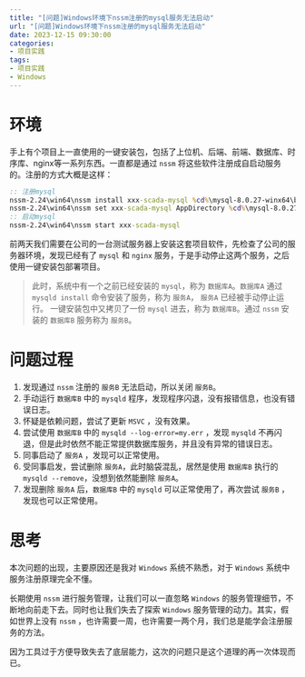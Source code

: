 ```yaml
---
title: "[问题]Windows环境下nssm注册的mysql服务无法启动"
url: "[问题]Windows环境下nssm注册的mysql服务无法启动"
date: 2023-12-15 09:30:00
categories:
- 项目实践
tags:
- 项目实践
- Windows
---
```


# 环境

手上有个项目上一直使用的一键安装包，包括了上位机、后端、前端、数据库、时序库、nginx等一系列东西。一直都是通过 `nssm` 将这些软件注册成自启动服务的。注册的方式大概是这样：

<!-- more -->

```bat install.bat
:: 注册mysql
nssm-2.24\win64\nssm install xxx-scada-mysql %cd%\mysql-8.0.27-winx64\bin\mysqld.exe
nssm-2.24\win64\nssm set xxx-scada-mysql AppDirectory %cd%\mysql-8.0.27-winx64\bin
:: 启动mysql
nssm-2.24\win64\nssm start xxx-scada-mysql
```

前两天我们需要在公司的一台测试服务器上安装这套项目软件，先检查了公司的服务器环境，发现已经有了 `mysql` 和 `nginx` 服务，于是手动停止这两个服务，之后使用一键安装包部署项目。

> 此时，系统中有一个之前已经安装的 `mysql`，称为 `数据库A`。`数据库A` 通过 `mysqld install` 命令安装了服务，称为 `服务A`， `服务A` 已经被手动停止运行。
> 一键安装包中又拷贝了一份 `mysql` 进去，称为 `数据库B`。通过 `nssm` 安装的 `数据库B` 服务称为 `服务B`。

# 问题过程

1. 发现通过 `nssm` 注册的 `服务B` 无法启动，所以关闭 `服务B`。
2. 手动运行 `数据库B` 中的 `mysqld` 程序，发现程序闪退，没有报错信息，也没有错误日志。
3. 怀疑是依赖问题，尝试了更新 `MSVC` ，没有效果。
4. 尝试使用 `数据库B` 中的 `mysqld --log-error=my.err` ，发现 `mysqld` 不再闪退，但是此时依然不能正常提供数据库服务，并且没有异常的错误日志。
5. 同事启动了 `服务A` ，发现可以正常使用。
6. 受同事启发，尝试删除 `服务A`，此时脑袋混乱，居然是使用 `数据库B` 执行的 `mysqld --remove`，没想到依然能删除 `服务A`。
7. 发现删除 `服务A` 后，`数据库B` 中的 `mysqld` 可以正常使用了，再次尝试 `服务B` ，发现也可以正常使用。

# 思考

本次问题的出现，主要原因还是我对 `Windows` 系统不熟悉，对于 `Windows` 系统中服务注册原理完全不懂。

长期使用 `nssm` 进行服务管理，让我们可以一直忽略 `Windows` 的服务管理细节，不断地向前走下去。同时也让我们失去了探索 `Windows` 服务管理的动力。其实，假如世界上没有 `nssm` ，也许需要一周，也许需要一两个月，我们总是能学会注册服务的方法。

因为工具过于方便导致失去了底层能力，这次的问题只是这个道理的再一次体现而已。